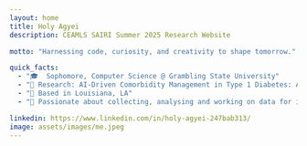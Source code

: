 ```yaml
---
layout: home
title: Holy Agyei
description: CEAMLS SAIRI Summer 2025 Research Website

motto: "Harnessing code, curiosity, and creativity to shape tomorrow."

quick_facts:
  - "🎓  Sophomore, Computer Science @ Grambling State University"
  - "🔬 Research: AI-Driven Comorbidity Management in Type 1 Diabetes: A Reinforcement Learning Approach"
  - "📍 Based in Louisiana, LA"
  - "🚀 Passionate about collecting, analysing and working on data for impacts"

linkedin: https://www.linkedin.com/in/holy-agyei-247bab313/
image: assets/images/me.jpeg
---
```

